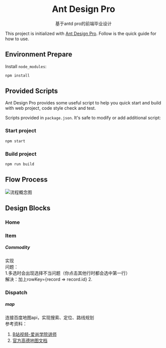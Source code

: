 <h1 align="center">Ant Design Pro</h1>

<div align="center">
基于antd pro的前端毕业设计
</div>

This project is initialized with [Ant Design Pro](https://pro.ant.design). Follow is the quick guide for how to use.

## Environment Prepare

Install `node_modules`:

```bash
npm install
```

## Provided Scripts

Ant Design Pro provides some useful script to help you quick start and build with web project, code style check and test.

Scripts provided in `package.json`. It's safe to modify or add additional script:

### Start project

```bash
npm start
```

### Build project

```bash
npm run build
```
## Flow Process
![流程概念图](C:\Users\ymyum\OneDrive\学年设计\捕获.PNG)

## Design Blocks

### Home

### Item

##### Commodity
实现   
问题：  
1.多选时会出现选择不当问题（你点击其他行时都会选中第一行）  
解决：加上rowKey={record => record.id}
2.

### Dispatch

##### map

连接百度地图api，实现搜索、定位、路线规划  
参考资料：  
1. [B站视频-爱尚学院讲师](https://www.bilibili.com/video/av56228042?from=search&seid=3488583008774048375)  
2. [官方高德地图文档](https://github.com/ElemeFE/react-amap)


